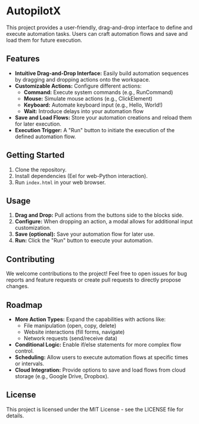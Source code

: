 # AutopilotX

This project provides a user-friendly, drag-and-drop interface to define and execute automation tasks. Users can craft automation flows and save and load them for future execution.

## Features

* **Intuitive Drag-and-Drop Interface:** Easily build automation sequences by dragging and dropping actions onto the workspace.
* **Customizable Actions:** Configure different actions:
    * **Command:** Execute system commands (e.g., RunCommand)
    * **Mouse:** Simulate mouse actions (e.g., ClickElement)
    * **Keyboard:** Automate keyboard input (e.g., Hello, World!)
    * **Wait:** Introduce delays into your automation flow
* **Save and Load Flows:** Store your automation creations and reload them for later execution.
* **Execution Trigger:** A "Run" button to initiate the execution of the defined automation flow.

## Getting Started

1. Clone the repository.
2. Install dependencies (Eel for web-Python interaction).
3. Run `index.html` in your web browser.

## Usage

1. **Drag and Drop:** Pull actions from the buttons side to the blocks side.
2. **Configure:** When dropping an action, a modal allows for additional input customization.
3. **Save (optional):** Save your automation flow for later use.
4. **Run:** Click the "Run" button to execute your automation.

## Contributing

We welcome contributions to the project! Feel free to open issues for bug reports and feature requests or create pull requests to directly propose changes.

## Roadmap

* **More Action Types:** Expand the capabilities with actions like:
    * File manipulation (open, copy, delete)
    * Website interactions (fill forms, navigate)
    * Network requests (send/receive data)
* **Conditional Logic:** Enable if/else statements for more complex flow control.
* **Scheduling:** Allow users to execute automation flows at specific times or intervals.
* **Cloud Integration:** Provide options to save and load flows from cloud storage (e.g., Google Drive, Dropbox).

## License

This project is licensed under the MIT License - see the LICENSE file for details.
